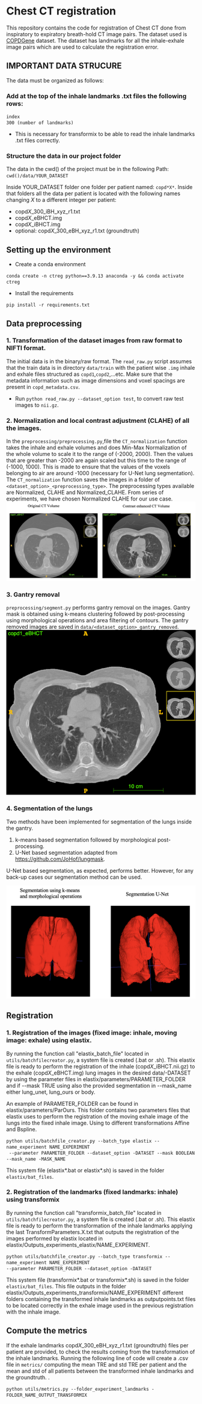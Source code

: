 # Chest CT registration
This repository contains the code for registration of Chest CT done from inspiratory to expiratory breath-hold CT image pairs. The dataset used is [COPDGene](https://med.emory.edu/departments/radiation-oncology/research-laboratories/deformable-image-registration/downloads-and-reference-data/copdgene.html) dataset. The dataset has landmarks for all the inhale-exhale image pairs which are used to calculate the registration error.

## IMPORTANT DATA STRUCURE
The data must be organized as follows:
### Add at the top of the inhale landmarks .txt files the following rows:
```
index
300 (number of landmarks)
```
* This is necessary for transformix to be able to read the inhale landmarks .txt files correctly.

### Structure the data in our project folder
The data in the cwd() of the project must be in the following Path: `cwd()/data/YOUR_DATASET`

Inside YOUR_DATASET folder one folder per patient named: `copd*X*`. Inside that folders all the data per patient
is located with the following names changing *X* to a different integer per patient:
* copd*X*_300_iBH_xyz_r1.txt
* copd*X*_eBHCT.img
* copd*X*_iBHCT.img
* optional: copd*X*_300_eBH_xyz_r1.txt (groundtruth)


## Setting up the environment
- Create a conda environment
```
conda create -n ctreg python==3.9.13 anaconda -y && conda activate ctreg
```
- Install the requirements
```
pip install -r requirements.txt
```

## Data preprocessing
### 1. Transformation of the dataset images from raw format to NIFTI format. 
The initial data is in the binary/raw format. The `read_raw.py` script assumes that the train data is in directory 
`data/train`  with the patient wise `.img` inhale and exhale files structured as `copd1`,`copd2`,...etc. Make sure that the metadata information such as image dimensions and voxel spacings are present in `copd_metadata.csv`.

- Run `python read_raw.py --dataset_option test`, to convert raw test images to  `nii.gz`.

### 2. Normalization and local contrast adjustment (CLAHE) of all the images.
In the `preprocessing/preprocessing.py`,file the `CT_normalization` function takes the inhale and exhale volumes and 
does Min-Max Normalization of the whole volume to scale it to the range of (-2000, 2000). Then the values that are greater 
than -2000 are again scaled but this time to the range of (-1000, 1000). This is made to ensure that the values of the voxels belonging 
to air are around -1000 (necessary for U-Net lung segmentation).
The `CT_normalization` function saves the images in a folder of  `<dataset_option>_<preprocessing_type>`. The preprocessing types available are Normalized, CLAHE and Normalized_CLAHE. From series of experiments, we have chosen Normalized CLAHE for our use case.
![alt text](figures/clahe.png "CE")


### 3. Gantry removal
`preprocessing/segment.py` performs gantry removal on the images. Gantry mask is obtained using k-means clustering followed by post-processing using morphological operations and area filtering of contours. The gantry removed images are saved in `data/<dataset_option>_gantry_removed`.
![alt text](figures/gantry_removed.png "Gantry removed")

### 4. Segmentation of the lungs
Two methods have been implemented for segmentation of the lungs inside the gantry.
1. k-means based segmentation followed by morphological post-processing.
2. U-Net based segmentation adapted from https://github.com/JoHof/lungmask.

U-Net based segmentation, as expected, performs better. However, for any back-up cases our segmentation method can be used.

![alt text](figures/segmentation.png "Segmentation")

## Registration

### 1. Registration of the images (fixed image: inhale, moving image: exhale) using elastix.
By running the function call "elastix_batch_file" located in `utils/batchfilecreator.py`, a system file is created
(.bat or .sh). This elastix file is ready to perform the registration of the inhale (copd*X*_iBHCT.nii.gz) to the
exhale (copd*X*_eBHCT.img) lung images in the desired data/-DATASET by using the parameter files in
elastix/parameters/PARAMETER_FOLDER and if --mask TRUE using also the provided segmentation in --mask_name
either lung_unet, lung_ours or body.

An example of PARAMETER_FOLDER can be found in elastix/parameters/ParOurs. This folder contains two parameters files
that elastix uses to perform the registration of the moving exhale image of the lungs into the fixed inhale image.
Using to different transformations Affine and Bspline.

```
python utils/batchfile_creator.py --batch_type elastix --name_experiment NAME_EXPERIMENT
 --parameter PARAMETER_FOLDER --dataset_option -DATASET --mask BOOLEAN --mask_name -MASK_NAME

```
This system file (elastix*.bat or elastix*.sh) is saved in the folder `elastix/bat_files`.

### 2. Registration of the landmarks (fixed landmarks: inhale) using transformix
By running the function call "transformix_batch_file" located in `utils/batchfilecreator.py`, a system file is created
(.bat or .sh). This elastix file is ready to perform the transformation of the inhale landmarks applying the last
TransformParameters.X.txt that outputs the registration of the images performed by elastix located in 
elastix/Outputs_experiments_elastix/NAME_EXPERIMENT. 
```
python utils/batchfile_creator.py --batch_type transformix --name_experiment NAME_EXPERIMENT
--parameter PARAMETER_FOLDER --dataset_option -DATASET
```
This system file (transformix*.bat or transformix*.sh) is saved in the folder `elastix/bat_files`.
This file outputs in the folder elastix/Outputs_experiments_transformix/NAME_EXPERIMENT different folders containing the
transformed inhale landmarks as outputpoints.txt files to be located correctly in the exhale image used in the previous
registration with the inhale image.

## Compute the metrics
If the exhale landmarks copd*X*_300_eBH_xyz_r1.txt (groundtruth) files per patient are provided, to check the results
coming from the transformation of the inhale landmarks. Running the following line of code will create a .csv file in
`metrics/` computing the mean TRE and std TRE per patient and the mean and std of all patients between the transformed
inhale landmarks and the groundtruth.
.
```
python utils/metrics.py --folder_experiment_landmarks -FOLDER_NAME_OUTPUT_TRANSFORMIX

```